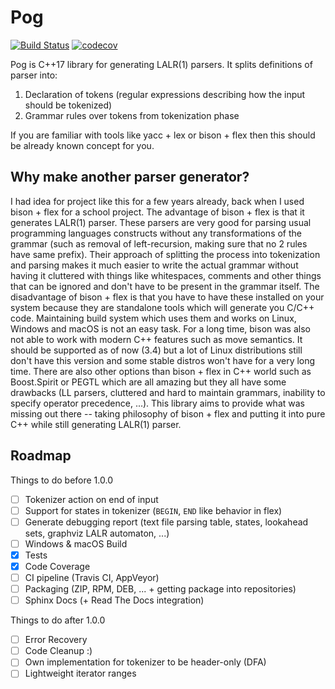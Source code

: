 # Pog

[![Build Status](https://travis-ci.org/metthal/pog.svg?branch=master)](https://travis-ci.org/metthal/pog)
[![codecov](https://codecov.io/gh/metthal/pog/branch/master/graph/badge.svg)](https://codecov.io/gh/metthal/pog)


Pog is C++17 library for generating LALR(1) parsers. It splits definitions of parser into:

1. Declaration of tokens (regular expressions describing how the input should be tokenized)
2. Grammar rules over tokens from tokenization phase

If you are familiar with tools like yacc + lex or bison + flex then this should be already known concept for you.

## Why make another parser generator?

I had idea for project like this for a few years already, back when I used bison + flex for a school project. The advantage of bison + flex is that it generates LALR(1) parser. These parsers are very good for parsing usual programming languages constructs without any transformations of the grammar (such as removal of left-recursion, making sure that no 2 rules have same prefix). Their approach of splitting the process into tokenization and parsing makes it much easier to write the actual grammar without having it cluttered with things like whitespaces, comments and other things that can be ignored and don't have to be present in the grammar itself. The disadvantage of bison + flex is that you have to have these installed on your system because they are standalone tools which will generate you C/C++ code. Maintaining build system which uses them and works on Linux, Windows and macOS is not an easy task. For a long time, bison was also not able to work with modern C++ features such as move semantics. It should be supported as of now (3.4) but a lot of Linux distributions still don't have this version and some stable distros won't have for a very long time. There are also other options than bison + flex in C++ world such as Boost.Spirit or PEGTL which are all amazing but they all have some drawbacks (LL parsers, cluttered and hard to maintain grammars, inability to specify operator precedence, ...). This library aims to provide what was missing out there -- taking philosophy of bison + flex and putting it into pure C++ while still generating LALR(1) parser.

## Roadmap

Things to do before 1.0.0

- [ ] Tokenizer action on end of input
- [ ] Support for states in tokenizer (`BEGIN`, `END` like behavior in flex)
- [ ] Generate debugging report (text file parsing table, states, lookahead sets, graphviz LALR automaton, ...)
- [ ] Windows & macOS Build
- [x] Tests
- [x] Code Coverage
- [ ] CI pipeline (Travis CI, AppVeyor)
- [ ] Packaging (ZIP, RPM, DEB, ... + getting package into repositories)
- [ ] Sphinx Docs (+ Read The Docs integration)

Things to do after 1.0.0

- [ ] Error Recovery
- [ ] Code Cleanup :)
- [ ] Own implementation for tokenizer to be header-only (DFA)
- [ ] Lightweight iterator ranges
